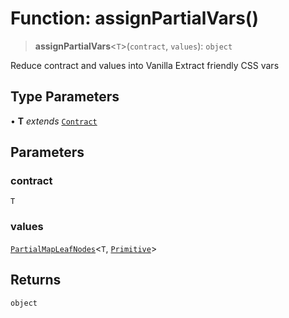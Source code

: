 # Function: assignPartialVars()

> **assignPartialVars**\<`T`\>(`contract`, `values`): `object`

Reduce contract and values into Vanilla Extract friendly CSS vars

## Type Parameters

• **T** *extends* [`Contract`](../type-aliases/Contract.md)

## Parameters

### contract

`T`

### values

[`PartialMapLeafNodes`](../type-aliases/PartialMapLeafNodes.md)\<`T`, [`Primitive`](../type-aliases/Primitive.md)\>

## Returns

`object`
